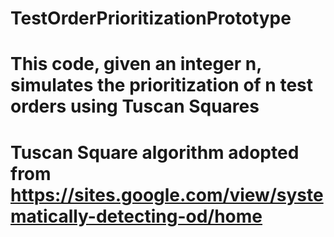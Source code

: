 # TestOrderPrioritizationPrototype
# This code, given an integer n, simulates the prioritization of n test orders using Tuscan Squares
# Tuscan Square algorithm adopted from https://sites.google.com/view/systematically-detecting-od/home
